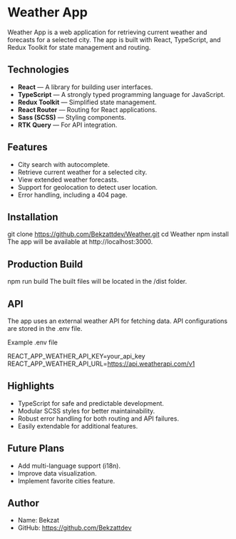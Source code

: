 # Weather App

Weather App is a web application for retrieving current weather and forecasts for a selected city. The app is built with React, TypeScript, and Redux Toolkit for state management and routing.

## Technologies

- **React** — A library for building user interfaces.
- **TypeScript** — A strongly typed programming language for JavaScript.
- **Redux Toolkit** — Simplified state management.
- **React Router** — Routing for React applications.
- **Sass (SCSS)** — Styling components.
- **RTK Query** — For API integration.

## Features

- City search with autocomplete.
- Retrieve current weather for a selected city.
- View extended weather forecasts.
- Support for geolocation to detect user location.
- Error handling, including a 404 page.

## Installation

git clone https://github.com/Bekzattdev/Weather.git
cd Weather
npm install
The app will be available at http://localhost:3000.

## Production Build

npm run build
The built files will be located in the /dist folder.

## API

The app uses an external weather API for fetching data. API configurations are stored in the .env file.

Example .env file

REACT_APP_WEATHER_API_KEY=your_api_key
REACT_APP_WEATHER_API_URL=https://api.weatherapi.com/v1

## Highlights

- TypeScript for safe and predictable development.
- Modular SCSS styles for better maintainability.
- Robust error handling for both routing and API failures.
- Easily extendable for additional features.

## Future Plans

- Add multi-language support (i18n).
- Improve data visualization.
- Implement favorite cities feature.

## Author

- Name: Bekzat
- GitHub: https://github.com/Bekzattdev
